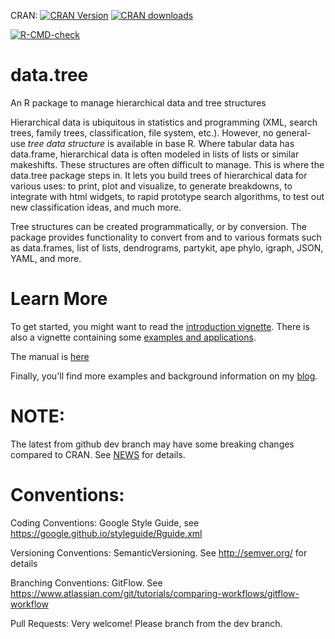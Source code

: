 CRAN: [![CRAN Version](http://www.r-pkg.org/badges/version/data.tree)](https://cran.r-project.org/package=data.tree/) [![CRAN downloads](http://cranlogs.r-pkg.org/badges/data.tree)](https://cran.r-project.org/package=data.tree/)


<!-- badges: start -->
[![R-CMD-check](https://github.com/gluc/data.tree/actions/workflows/R-CMD-check.yaml/badge.svg)](https://github.com/gluc/data.tree/actions/workflows/R-CMD-check.yaml)
<!-- badges: end -->


# data.tree
An R package to manage hierarchical data and tree structures

Hierarchical data is ubiquitous in statistics and programming (XML, search trees, family trees, classification, file system, etc.). However, no general-use *tree data structure* is available in base R. 
Where tabular data has data.frame, hierarchical data is often modeled in lists of lists or similar makeshifts. These
structures are often difficult to manage.
This is where the data.tree package steps in. It lets you build trees of hierarchical
data for various uses: to print, plot and visualize, to generate breakdowns, to integrate with html widgets, to rapid prototype search algorithms, to test out new classification ideas, and much more.

Tree structures can be created programmatically, or by conversion. The package provides functionality to convert from and to various formats such as data.frames, list of lists, dendrograms, partykit, ape phylo, igraph, JSON, YAML, and more.

# Learn More

To get started, you might want to read the [introduction vignette](https://CRAN.R-project.org/package=data.tree/vignettes/data.tree.html). There is also a vignette containing some [examples and applications](https://CRAN.R-project.org/package=data.tree/vignettes/applications.html).

The manual is [here](https://CRAN.R-project.org/package=data.tree/data.tree.pdf)

Finally, you'll find more examples and background information on my [blog](http://ipub.com/data-tree).

# NOTE:
The latest from github dev branch may have some breaking changes compared to CRAN. See [NEWS](https://github.com/gluc/data.tree/blob/dev/NEWS) for details.


# Conventions:

Coding Conventions: Google Style Guide, see https://google.github.io/styleguide/Rguide.xml

Versioning Conventions: SemanticVersioning. See http://semver.org/ for details

Branching Conventions: GitFlow. See https://www.atlassian.com/git/tutorials/comparing-workflows/gitflow-workflow

Pull Requests: Very welcome! Please branch from the dev branch.
